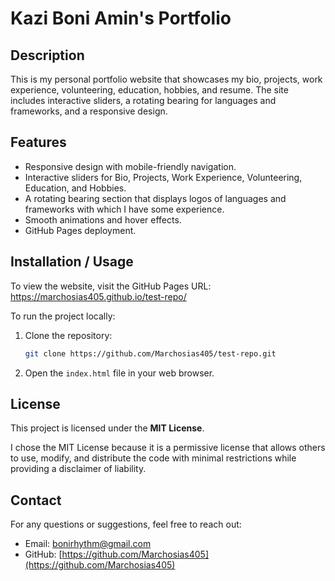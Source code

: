 # Kazi Boni Amin's Portfolio


## Description
This is my personal portfolio website that showcases my bio, projects, work experience, volunteering, education, hobbies, and resume. The site includes interactive sliders, a rotating bearing for languages and frameworks, and a responsive design.


## Features
- Responsive design with mobile-friendly navigation.
- Interactive sliders for Bio, Projects, Work Experience, Volunteering, Education, and Hobbies.
- A rotating bearing section that displays logos of languages and frameworks with which I have some experience.
- Smooth animations and hover effects.
- GitHub Pages deployment.


## Installation / Usage
To view the website, visit the GitHub Pages URL:
https://marchosias405.github.io/test-repo/

To run the project locally:
1. Clone the repository:
   ```bash
   git clone https://github.com/Marchosias405/test-repo.git
   ```
2. Open the `index.html` file in your web browser.



## License
This project is licensed under the **MIT License**.

I chose the MIT License because it is a permissive license that allows others to use, modify, and distribute the code with minimal restrictions while providing a disclaimer of liability.




## Contact
For any questions or suggestions, feel free to reach out:
- Email: [bonirhythm@gmail.com](mailto:bonirhythm@gmail.com)
- GitHub: [https://github.com/Marchosias405](https://github.com/Marchosias405)